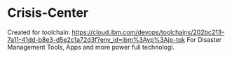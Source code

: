 # Crisis-Center
Created for toolchain: https://cloud.ibm.com/devops/toolchains/202bc213-7a11-41dd-b8e3-d5e2c1a72d3f?env_id=ibm%3Ayp%3Ajp-tok
For Disaster Management Tools, Apps and more power full technologi.
